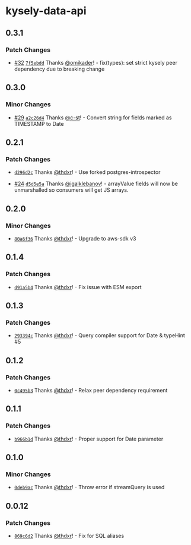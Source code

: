 # kysely-data-api

## 0.3.1

### Patch Changes

- [#32](https://github.com/sst/kysely-data-api/pull/32) [`7f5ebdd`](https://github.com/sst/kysely-data-api/commit/7f5ebdd97e015c990855adbd5912fc28943219dd) Thanks [@omikader](https://github.com/omikader)! - fix(types): set strict kysely peer dependency due to breaking change

## 0.3.0

### Minor Changes

- [#29](https://github.com/sst/kysely-data-api/pull/29) [`a2c26d4`](https://github.com/sst/kysely-data-api/commit/a2c26d475394ff949e29b3fb224fa38b52fcd70b) Thanks [@c-st](https://github.com/c-st)! - Convert string for fields marked as TIMESTAMP to Date

## 0.2.1

### Patch Changes

- [`d296d2c`](https://github.com/serverless-stack/kysely-data-api/commit/d296d2c9500d622e706f4e42402d9b84de072688) Thanks [@thdxr](https://github.com/thdxr)! - Use forked postgres-introspector

- [#24](https://github.com/serverless-stack/kysely-data-api/pull/24) [`d5d5e5a`](https://github.com/serverless-stack/kysely-data-api/commit/d5d5e5aa6de7d8ad3381b8e599ad52846dbcc611) Thanks [@igalklebanov](https://github.com/igalklebanov)! - arrayValue fields will now be unmarshalled so consumers will get JS arrays.

## 0.2.0

### Minor Changes

- [`80a6f36`](https://github.com/serverless-stack/kysely-data-api/commit/80a6f3664eb3421b5d0632895f916083caafdbd0) Thanks [@thdxr](https://github.com/thdxr)! - Upgrade to aws-sdk v3

## 0.1.4

### Patch Changes

- [`d91a5b4`](https://github.com/serverless-stack/kysely-data-api/commit/d91a5b48e2ebb617640c6d28e8d52a0944468fdd) Thanks [@thdxr](https://github.com/thdxr)! - Fix issue with ESM export

## 0.1.3

### Patch Changes

- [`293394c`](https://github.com/serverless-stack/kysely-data-api/commit/293394c0980d6d97e70b0eec7e329d7a89e92d73) Thanks [@thdxr](https://github.com/thdxr)! - Query compiler support for Date & typeHint #5

## 0.1.2

### Patch Changes

- [`0c495b3`](https://github.com/serverless-stack/kysely-data-api/commit/0c495b32eca982a915656c3f0a1ca9d11b7ebd07) Thanks [@thdxr](https://github.com/thdxr)! - Relax peer dependency requirement

## 0.1.1

### Patch Changes

- [`b966b1d`](https://github.com/serverless-stack/kysely-data-api/commit/b966b1d6de4f7c43d64e2c844549b27b5968b93e) Thanks [@thdxr](https://github.com/thdxr)! - Proper support for Date parameter

## 0.1.0

### Minor Changes

- [`0deb9ac`](https://github.com/serverless-stack/kysely-data-api/commit/0deb9ac392b984f1e559dbd05a3e0117cccff638) Thanks [@thdxr](https://github.com/thdxr)! - Throw error if streamQuery is used

## 0.0.12

### Patch Changes

- [`869c6d2`](https://github.com/serverless-stack/kysely-data-api/commit/869c6d20f84610cefd6fe3cad755906d8f78f6af) Thanks [@thdxr](https://github.com/thdxr)! - Fix for SQL aliases

